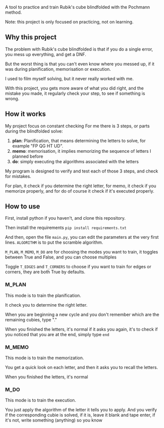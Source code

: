 A tool to practice and train Rubik's cube blindfolded with the Pochmann method.

Note: this project is only focused on practicing, not on learning.

## Why this project
The problem with Rubik's cube blindfolded is that if you do a single error, you mess up everything, and get a DNF.

But the worst thing is that you can't even know where you messed up, if it was during planification, memorisation or execution.

I used to film myself solving, but it never really worked with me.

With this project, you gets more aware of what you did right, and the mistake you made, it regularly check your step, to see if something is wrong.

## How it works

My project focus on constant checking
For me there is 3 steps, or parts during the blindfolded solve:
1. **plan**: Planification, that means determining the letters to solve, for example "FP QG HT UD".
2. **memo**: memorisation, it implies memorizing the sequence of letters I planned before
3. **do**: simply executing the algorithms associated with the letters

My program is designed to verify and test each of those 3 steps, and check for mistakes.

For plan, it check if you determine the right letter, for memo, it check if you memorize properly, and for do of course it check if it's executed properly.

## How to use
First, install python if you haven't, and clone this repository.

Then install the requirements `pip install requirements.txt`

And then, open the file `main.py`, you can edit the parameters at the very first lines.
`ALGORITHM` is to put the scramble algorithm.

`M_PLAN`, `M_MEMO`, `M_DO` are for choosing the modes you want to train, it toggles between True and False, and you can choose multiples

Toggle `T_EDGES` and `T_CORNERS` to choose if you want to train for edges or corners, they are both True by defaults.

### M_PLAN
This mode is to train the planification.

It check you to determine the right letter.

When you are beginning a new cycle and you don't remember which are the remaining cubies, type "."

When you finished the letters, it's normal if it asks you again, it's to check if you noticed that you are at the end, simply type `end`

### M_MEMO
This mode is to train the memorization.

You get a quick look on each letter, and then it asks you to recall the letters.

When you finished the letters, it's normal

### M_DO
This mode is to train the execution.

You just apply the algorithm of the letter it tells you to apply. And you verify if the corresponding cubie is solved, if it is, leave it blank and tape enter, if it's not, write something (anything) so you know